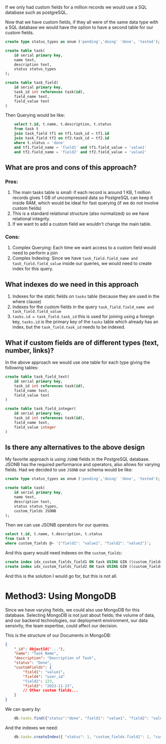 If we only had custom fields for a million records we would use a SQL database such as postgreSQL.

Now that we have custom fields, if they all were of the same data type with a SQL database we would have the option to have a second table for our custom fields.

```sql
create type status_types as enum ('pending','doing' 'done', 'tested');

create table task(
    id serial primary key,
    name text, 
    description text, 
    status status_types
);

create table task_field(
    id serial primary key, 
    task_id int references task(id),
    field_name text, 
    field_value text
)
```

Then Querying would be like:

```sql
    select t.id, t.name, t.description, t.status
    from task t 
    join task_field tf1 on tf1.task_id = tf1.id
    join task_field tf2 on tf2.task_id = tf2.id
    where t.status = 'done' 
    and tf1.field_name = 'field1' and tf1.field_value = 'value1'
    and tf2.field_name = 'field2' and tf2.field_value = 'value2'
```

## What are pros and cons of this approach?
### Pros:
1. The main tasks table is small:
if each record is around 1 KB, 1 million records gives 1 GB of uncompressed data so PostgreSQL can keep it inside RAM, which would be ideal for fast querying (if we do not involve custom fields)
2. This is a standard relational structure (also normalized) so we have relational integrity.
3. If we want to add a custom field we wouldn't change the main table.

### Cons:
1. Complex Querying: Each time we want access to a custom field would need to perform a join
2. Complex Indexing: Since we have `task_field.field_name and task_field.field_value` inside our queries, we would need to create index for this query. 

## What indexes do we need in this approach

1. Indexes for the static fields on `tasks` table (because they are used in the where clause)
2. Indexes for the custom fields in the query `task_field.field_name and task_field.field_value`
3. `tasks.id = task_field.task_id` this is used for joining using a foreign key, `tasks.id` is the primary key of the `tasks` table which already has an index, but the `task_field.task_id` needs to be indexed.


## What if custom fields are of different types (text, number, links)?
In the above approach we would use one table for each type giving the following tables:

```sql
create table task_field_text(
    id serial primary key, 
    task_id int references task(id),
    field_name text, 
    field_value text
)

create table task_field_integer(
    id serial primary key, 
    task_id int references task(id),
    field_name text, 
    field_value integer
)
```

## Is there any alternatives to the above design
My favorite approach is using `JSONB` fields in the PostgreSQL database. 
JSONB has the required performance and operators, also allows for varying fields.
Had we decided to use `JSONB` our schema would be like:


```sql
create type status_types as enum ('pending','doing' 'done', 'tested');

create table task(
    id serial primary key,
    name text, 
    description text, 
    status status_types,
    custom_fields JSONB
);
```

Then we can use JSONB operators for our queries.

```sql
select t.id, t.name, t.description, t.status
from task t 
where custom_fields @> '{"field1": "value1", "field2": "value2"}';
```
And this query would need indexes on the `custom_fields`:
```sql
create index idx_custom_fields_field1 ON task USING GIN ((custom_fields ->> 'field1'));
create index idx_custom_fields_field2 ON task USING GIN ((custom_fields ->> 'field2'));
```


And this is the solution I would go for, but this is not all.


# Method3: Using MongoDB
Since we have varying fields, we could also use MongoDB for this database.
Selecting MongoDB is not just about fields; the volume of data, and our backend technologies,
our deployment environment, our data sensivity, the team expertise, could affect our decision.

This is the structure of our Documents in MongoDB:

```json
{
    "_id": ObjectId("..."),
    "name": "Task Name",
    "description": "Description of Task",
    "status": "Done",
    "customFields": {
        "field1": "value1",
        "field4": "user_id"
        "field2": 123,
        "field3": "2023-11-23",
        // Other custom fields...
    }
}
```

We can query by:
```js
    db.tasks.find({"status":"done", "field1": "value1", "field2": "value2"})
```

And the indexes we need:

```js
    db.tasks.createIndex({ "status": 1, "custom_fields.field1": 1, "custom_fields.field2": 1 })
```




